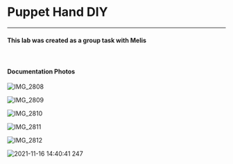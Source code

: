 <h1> Puppet Hand DIY</h1>
<hr>
<h4>This lab was created as a group task with Melis</h4>

<br>

<h4>Documentation Photos</h4>

![IMG_2808](https://user-images.githubusercontent.com/92052904/142779364-8ef6ef75-fbc0-4640-ac82-99cdf408dbbe.jpg)

![IMG_2809](https://user-images.githubusercontent.com/92052904/142779366-a44997d0-7f29-433c-9ed6-6daf29daef1c.jpg)

![IMG_2810](https://user-images.githubusercontent.com/92052904/142779367-8cc54f83-77c6-4ae8-86f1-ce9bd27d9113.jpg)

![IMG_2811](https://user-images.githubusercontent.com/92052904/142779368-b78aa469-a809-4f6b-876a-bd20862223c0.jpg)

![IMG_2812](https://user-images.githubusercontent.com/92052904/142779370-0d73fd8e-1152-4786-b0fd-1b293369e507.jpg)

![2021-11-16 14:40:41 247](https://user-images.githubusercontent.com/92052904/142779373-11e69122-3b62-4d58-b660-682df1b1d5f8.JPG)
